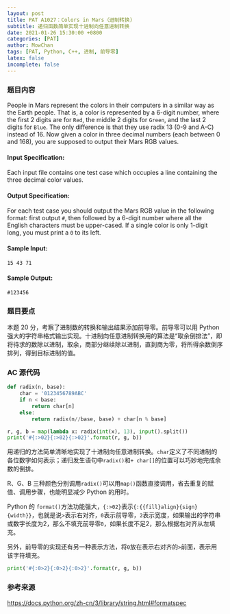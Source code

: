 ```yaml
---
layout: post
title: PAT A1027：Colors in Mars（进制转换)
subtitle: 递归函数简单实现十进制向任意进制转换
date: 2021-01-26 15:30:00 +0800
categories: [PAT]
author: MowChan
tags: [PAT, Python, C++, 进制, 前导零]
latex: false
incomplete: false
---
```


### 题目内容

People in Mars represent the colors in their computers in a similar way as the Earth people. That is, a color is represented by a 6-digit number, where the first 2 digits are for `Red`, the middle 2 digits for `Green`, and the last 2 digits for `Blue`. The only difference is that they use radix 13 (0-9 and A-C) instead of 16. Now given a color in three decimal numbers (each between 0 and 168), you are supposed to output their Mars RGB values.

#### Input Specification:

Each input file contains one test case which occupies a line containing the three decimal color values.

#### Output Specification:

For each test case you should output the Mars RGB value in the following format: first output `#`, then followed by a 6-digit number where all the English characters must be upper-cased. If a single color is only 1-digit long, you must print a `0` to its left.

#### Sample Input:

```in
15 43 71
```

#### Sample Output:

```out
#123456
```

### 题目要点

本题 20 分，考察了进制数的转换和输出结果添加前导零。前导零可以用 Python 强大的字符串格式输出实现。十进制向任意进制转换用的算法是“取余倒排法”，即将待求的数除以进制，取余，商部分继续除以进制，直到商为零，将所得余数倒序排列，得到目标进制的值。

### AC 源代码

```python
def radix(n, base):
    char = '0123456789ABC'
    if n < base:
        return char[n]
    else:
        return radix(n//base, base) + char[n % base]

r, g, b = map(lambda x: radix(int(x), 13), input().split())
print('#{:>02}{:>02}{:>02}'.format(r, g, b))
```

用递归的方法简单清晰地实现了十进制向任意进制转换。`char`定义了不同进制的各位数字如何表示；递归发生语句中`radix()`和`+ char[]`的位置可以巧妙地完成余数的倒排。

R、G、B 三种颜色分别调用`radix()`可以用`map()`函数直接调用，省去重复的赋值、调用步骤，也能明显减少 Python 的用时。

Python 的 `format()`方法功能强大，`{:>02}`表示`{:{{fill}align}{sign}{width}}`，也就是说`>`表示右对齐，`0`表示前导零，`2`表示宽度，如果输出的字符串或数字长度为2，那么不填充前导零`0`，如果长度不足2，那么根据右对齐从左填充。

另外，前导零的实现还有另一种表示方法，将`0`放在表示右对齐的`>`前面，表示用该字符填充。

```python
print('#{:0>2}{:0>2}{:0>2}'.format(r, g, b))
```

### 参考来源

<https://docs.python.org/zh-cn/3/library/string.html#formatspec>
